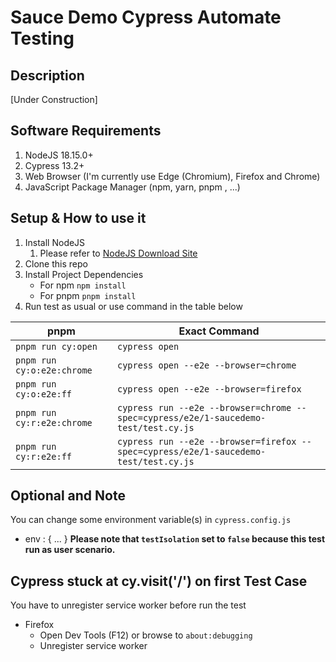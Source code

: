 # Sauce Demo Cypress Automate Testing
## Description
[Under Construction]

## Software Requirements
1. NodeJS 18.15.0+
2. Cypress 13.2+
3. Web Browser (I'm currently use Edge (Chromium), Firefox and Chrome)
4. JavaScript Package Manager (npm, yarn, pnpm , ...)

## Setup & How to use it
1. Install NodeJS
    1. Please refer to [NodeJS Download Site](https://nodejs.org/en/download)
2. Clone this repo
3. Install Project Dependencies
    - For npm `npm install`
    - For pnpm `pnpm install`
4. Run test as usual or use command in the table below

| **pnpm**                   | Exact Command                                                                        |
|----------------------------|--------------------------------------------------------------------------------------|
| `pnpm run cy:open`         | `cypress open`                                                                       |
| `pnpm run cy:o:e2e:chrome` | `cypress open --e2e --browser=chrome`                                                |
| `pnpm run cy:o:e2e:ff`     | `cypress open --e2e --browser=firefox`                                               |
| `pnpm run cy:r:e2e:chrome` | `cypress run --e2e --browser=chrome --spec=cypress/e2e/1-saucedemo-test/test.cy.js`  |
| `pnpm run cy:r:e2e:ff`     | `cypress run --e2e --browser=firefox --spec=cypress/e2e/1-saucedemo-test/test.cy.js` |

## Optional and Note
You can change some environment variable(s) in `cypress.config.js`
- env : { ... }
**Please note that `testIsolation` set to `false` because this test run as user scenario.**


## Cypress stuck at cy.visit('/') on first Test Case
You have to unregister service worker before run the test
- Firefox
    - Open Dev Tools (F12) or browse to `about:debugging`
    - Unregister service worker
